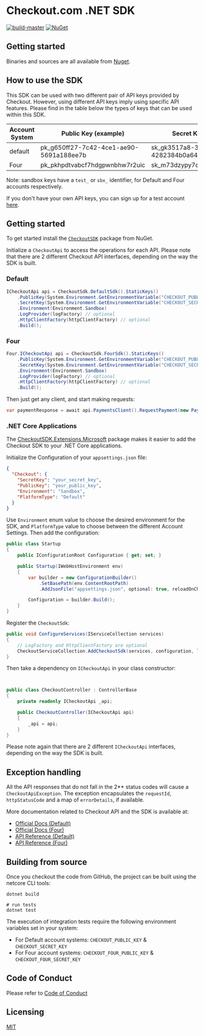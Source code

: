 # Checkout.com .NET SDK

[![build-master](https://github.com/checkout/checkout-sdk-net/actions/workflows/build-master.yml/badge.svg?branch=master)](https://github.com/checkout/checkout-sdk-net/actions/workflows/build-master.yml)
[![NuGet](https://img.shields.io/nuget/v/CheckoutSDK.svg)](https://www.nuget.org/packages/CheckoutSDK)

## Getting started

Binaries and sources are all available from [Nuget](https://www.nuget.org/packages/CheckoutSDK).

## How to use the SDK

This SDK can be used with two different pair of API keys provided by Checkout. However, using different API keys imply using specific API features. Please find in the table below the types of keys that can be used within this SDK.

| Account System | Public Key (example)                    | Secret Key (example)                    |
| -------------- | --------------------------------------- | --------------------------------------- |
| default        | pk_g650ff27-7c42-4ce1-ae90-5691a188ee7b | sk_gk3517a8-3z01-45fq-b4bd-4282384b0a64 |
| Four           | pk_pkhpdtvabcf7hdgpwnbhw7r2uic          | sk_m73dzypy7cf3gf5d2xr4k7sxo4e          |

Note: sandbox keys have a `test_` or `sbx_` identifier, for Default and Four accounts respectively.

If you don't have your own API keys, you can sign up for a test account [here](https://www.checkout.com/get-test-account).


## Getting started

To get started install the [`CheckoutSDK`](https://www.nuget.org/packages/CheckoutSDK) package from NuGet.

Initialize a `CheckoutApi` to access the operations for each API. Please note that there are 2 different Checkout API interfaces, depending on the way the SDK is built.

### Default

```c#
ICheckoutApi api = CheckoutSdk.DefaultSdk().StaticKeys()
    .PublicKey(System.Environment.GetEnvironmentVariable("CHECKOUT_PUBLIC_KEY"))
    .SecretKey(System.Environment.GetEnvironmentVariable("CHECKOUT_SECRET_KEY"))
    .Environment(Environment.Sandbox)
    .LogProvider(logFactory) // optional
    .HttpClientFactory(httpClientFactory) // optional
    .Build();
```

### Four

```c#
Four.ICheckoutApi api = CheckoutSdk.FourSdk().StaticKeys()
    .PublicKey(System.Environment.GetEnvironmentVariable("CHECKOUT_PUBLIC_KEY"))
    .SecretKey(System.Environment.GetEnvironmentVariable("CHECKOUT_SECRET_KEY"))
    .Environment(Environment.Sandbox)
    .LogProvider(logFactory) // optional
    .HttpClientFactory(httpClientFactory) // optional
    .Build();
```

Then just get any client, and start making requests:

```c#
var paymentResponse = await api.PaymentsClient().RequestPayment(new PaymentRequest());
```

### .NET Core Applications

The [CheckoutSDK.Extensions.Microsoft](https://www.nuget.org/packages/CheckoutSDK.Extensions.Microsoft) package makes it easier to add the Checkout SDK to your .NET Core applications.

Initialize the Configuration of your `appsettings.json` file:

```json
{
  "Checkout": {
    "SecretKey": "your_secret_key",
    "PublicKey": "your_public_key",
    "Environment": "Sandbox",
    "PlatformType": "Default"
  }
}
```
Use `Environment` enum value to choose the desired environment for the SDK, and `PlatformType` value to choose between the different Account Settings. Then add the configuration:
```c#
public class Startup 
{
    public IConfigurationRoot Configuration { get; set; }

    public Startup(IWebHostEnvironment env)
    {
        var builder = new ConfigurationBuilder()
            .SetBasePath(env.ContentRootPath)
            .AddJsonFile("appsettings.json", optional: true, reloadOnChange: true);

        Configuration = builder.Build();
    }
}
```
Register the `CheckoutSdk`:

```c#
public void ConfigureServices(IServiceCollection services)
{
    // LogFactory and HttpClientFactory are optional
    CheckoutServiceCollection.AddCheckoutSdk(services, configuration, logFactory, httpClientFactory);
}
```
Then take a dependency on `ICheckoutApi` in your class constructor:

```c#


public class CheckoutController : ControllerBase
{
    private readonly ICheckoutApi _api;

    public CheckoutController(ICheckoutApi api)
    {
        _api = api;
    }
}
```
Please note again that there are 2 different `ICheckoutApi` interfaces, depending on the way the SDK is built.

## Exception handling

All the API responses that do not fall in the 2** status codes will cause a `CheckoutApiException`. The exception encapsulates
the `requestId`, `httpStatusCode` and a map of `errorDetails`, if available.

More documentation related to Checkout API and the SDK is available at:

* [Official Docs (Default)](https://docs.checkout.com/)
* [Official Docs (Four)](https://docs.checkout.com/four)
* [API Reference (Default)](https://api-reference.checkout.com/)
* [API Reference (Four)](https://api-reference.checkout.com/preview/crusoe/)

## Building from source

Once you checkout the code from GitHub, the project can be built using the netcore CLI tools:

```
dotnet build

# run tests
dotnet test
```

The execution of integration tests require the following environment variables set in your system:

* For Default account systems: `CHECKOUT_PUBLIC_KEY` & `CHECKOUT_SECRET_KEY`
* For Four account systems: `CHECKOUT_FOUR_PUBLIC_KEY` & `CHECKOUT_FOUR_SECRET_KEY`

## Code of Conduct

Please refer to [Code of Conduct](CODE_OF_CONDUCT.md)

## Licensing

[MIT](LICENSE.md)